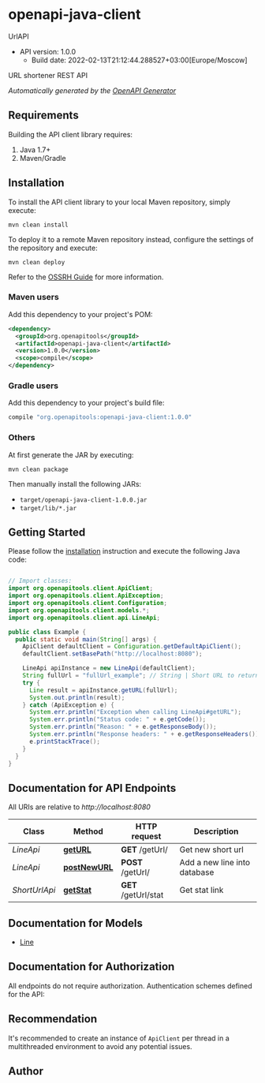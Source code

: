 # openapi-java-client

UrlAPI
- API version: 1.0.0
  - Build date: 2022-02-13T21:12:44.288527+03:00[Europe/Moscow]

URL shortener REST API


*Automatically generated by the [OpenAPI Generator](https://openapi-generator.tech)*


## Requirements

Building the API client library requires:
1. Java 1.7+
2. Maven/Gradle

## Installation

To install the API client library to your local Maven repository, simply execute:

```shell
mvn clean install
```

To deploy it to a remote Maven repository instead, configure the settings of the repository and execute:

```shell
mvn clean deploy
```

Refer to the [OSSRH Guide](http://central.sonatype.org/pages/ossrh-guide.html) for more information.

### Maven users

Add this dependency to your project's POM:

```xml
<dependency>
  <groupId>org.openapitools</groupId>
  <artifactId>openapi-java-client</artifactId>
  <version>1.0.0</version>
  <scope>compile</scope>
</dependency>
```

### Gradle users

Add this dependency to your project's build file:

```groovy
compile "org.openapitools:openapi-java-client:1.0.0"
```

### Others

At first generate the JAR by executing:

```shell
mvn clean package
```

Then manually install the following JARs:

* `target/openapi-java-client-1.0.0.jar`
* `target/lib/*.jar`

## Getting Started

Please follow the [installation](#installation) instruction and execute the following Java code:

```java

// Import classes:
import org.openapitools.client.ApiClient;
import org.openapitools.client.ApiException;
import org.openapitools.client.Configuration;
import org.openapitools.client.models.*;
import org.openapitools.client.api.LineApi;

public class Example {
  public static void main(String[] args) {
    ApiClient defaultClient = Configuration.getDefaultApiClient();
    defaultClient.setBasePath("http://localhost:8080");

    LineApi apiInstance = new LineApi(defaultClient);
    String fullUrl = "fullUrl_example"; // String | Short URL to return
    try {
      Line result = apiInstance.getURL(fullUrl);
      System.out.println(result);
    } catch (ApiException e) {
      System.err.println("Exception when calling LineApi#getURL");
      System.err.println("Status code: " + e.getCode());
      System.err.println("Reason: " + e.getResponseBody());
      System.err.println("Response headers: " + e.getResponseHeaders());
      e.printStackTrace();
    }
  }
}

```

## Documentation for API Endpoints

All URIs are relative to *http://localhost:8080*

Class | Method | HTTP request | Description
------------ | ------------- | ------------- | -------------
*LineApi* | [**getURL**](docs/LineApi.md#getURL) | **GET** /getUrl/ | Get new short url
*LineApi* | [**postNewURL**](docs/LineApi.md#postNewURL) | **POST** /getUrl/ | Add a new line into database
*ShortUrlApi* | [**getStat**](docs/ShortUrlApi.md#getStat) | **GET** /getUrl/stat | Get stat link


## Documentation for Models

 - [Line](docs/Line.md)


## Documentation for Authorization

All endpoints do not require authorization.
Authentication schemes defined for the API:

## Recommendation

It's recommended to create an instance of `ApiClient` per thread in a multithreaded environment to avoid any potential issues.

## Author



